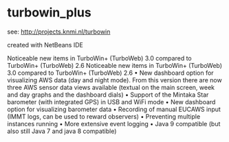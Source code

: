 # turbowin_plus

see: http://projects.knmi.nl/turbowin

created with NetBeans IDE


Noticeable new items in TurboWin+ (TurboWeb) 3.0 compared to TurboWin+ (TurboWeb) 2.6
Noticeable new items in TurboWin+ (TurboWeb) 3.0 compared to TurboWin+ (TurboWeb) 2.6
•	New dashboard option for visualizing AWS  data (day and night mode). From this version there are now three AWS sensor data views available (textual on the main screen, week and day graphs and the dashboard dials)
•	Support of the Mintaka Star barometer (with integrated GPS) in USB and WiFi mode
•	New dashboard option for visualizing barometer data 
•	Recording of manual EUCAWS input  (IMMT logs, can be used to reward observers)
•	Preventing multiple instances running
•	More extensive event logging
•	Java 9 compatible (but also still Java 7 and java 8 compatible)


